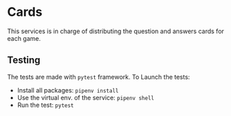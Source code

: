 # Cards

This services is in charge of distributing the question and answers cards
for each game. 

## Testing

The tests are made with `pytest` framework.
To Launch the tests:
- Install all packages: `pipenv install`
- Use the virtual env. of the service: `pipenv shell`
- Run the test: `pytest`

